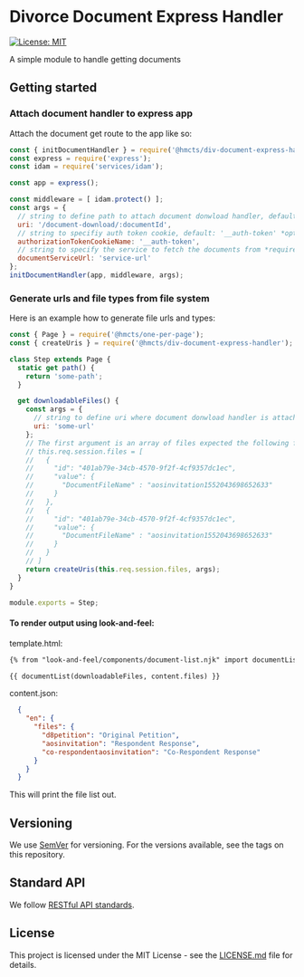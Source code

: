 # Divorce Document Express Handler

[![License: MIT](https://img.shields.io/badge/License-MIT-yellow.svg)](https://opensource.org/licenses/MIT)

A simple module to handle getting documents

## Getting started

### Attach document handler to express app

Attach the document get route to the app like so:
```javascript
const { initDocumentHandler } = require('@hmcts/div-document-express-handler');
const express = require('express');
const idam = require('services/idam');

const app = express();

const middleware = [ idam.protect() ];
const args = {
  // string to define path to attach document donwload handler, default: '/document-download/:documentId' *optional*
  uri: '/document-download/:documentId',
  // string to specifiy auth token cookie, default: '__auth-token' *optional*
  authorizationTokenCookieName: '__auth-token',
  // string to specify the service to fetch the documents from *required*
  documentServiceUrl: 'service-url'
};
initDocumentHandler(app, middleware, args);
```

### Generate urls and file types from file system

Here is an example how to generate file urls and types:
```javascript
const { Page } = require('@hmcts/one-per-page');
const { createUris } = require('@hmcts/div-document-express-handler');

class Step extends Page {
  static get path() {
    return 'some-path';
  }

  get downloadableFiles() {
    const args = {
      // string to define uri where document donwload handler is attached, default: '/document-download/:documentId' *optional*
      uri: 'some-url'
    };
    // The first argument is an array of files expected the following format:
    // this.req.session.files = [
    //   {
    //     "id": "401ab79e-34cb-4570-9f2f-4cf9357dc1ec",
    //     "value": {
    //       "DocumentFileName" : "aosinvitation1552043698652633"
    //     }
    //   },
    //   {
    //     "id": "401ab79e-34cb-4570-9f2f-4cf9357dc1ec",
    //     "value": {
    //       "DocumentFileName" : "aosinvitation1552043698652633"
    //     }
    //   }
    // ]
    return createUris(this.req.session.files, args);
  }
}

module.exports = Step;
```

#### To render output using look-and-feel:

template.html:
```HTML
{% from "look-and-feel/components/document-list.njk" import documentList %}

{{ documentList(downloadableFiles, content.files) }}
```
content.json:
```JSON
  {
    "en": {
      "files": {
        "d8petition": "Original Petition",
        "aosinvitation": "Respondent Response",
        "co-respondentaosinvitation": "Co-Respondent Response"
      }
    }
  }
```
This will print the file list out.

## Versioning

We use [SemVer](http://semver.org/) for versioning.
For the versions available, see the tags on this repository.

## Standard API

We follow [RESTful API standards](https://hmcts.github.io/restful-api-standards/).

## License

This project is licensed under the MIT License - see the [LICENSE.md](LICENSE.md) file for details.

